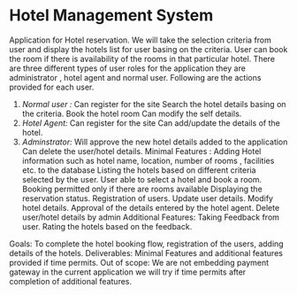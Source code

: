 # Hotel Management System

Application for Hotel reservation. We will take the selection criteria from user and display the hotels list for user basing on the criteria. User can book the room if there is availability of the rooms in that particular hotel. There are three different types of user roles for the application they are administrator , hotel agent and normal user. Following are the actions provided for each user.

1. *Normal user :* Can register for the site Search the hotel details basing on the criteria. Book the hotel room Can modify the self details. 
2. *Hotel Agent:* Can register for the site Can add/update the details of the hotel.
3. *Adminstrator:* Will approve the new hotel details added to the application Can delete the user/hotel details. Minimal Features : Adding Hotel information such as hotel name, location, number of rooms , facilities etc. to the database Listing the hotels based on different criteria selected by the user. User able to select a hotel and book a room. Booking permitted only if there are rooms available Displaying the reservation status. Registration of users. Update user details. Modify hotel details. Approval of the details entered by the hotel agent. Delete user/hotel details by admin Additional Features: Taking Feedback from user. Rating the hotels based on the feedback.

Goals: To complete the hotel booking flow, registration of the users, adding details of the hotels. Deliverables: Minimal Features and additional features provided if time permits. Out of scope: We are not embedding payment gateway in the current application we will try if time permits after completion of additional features.